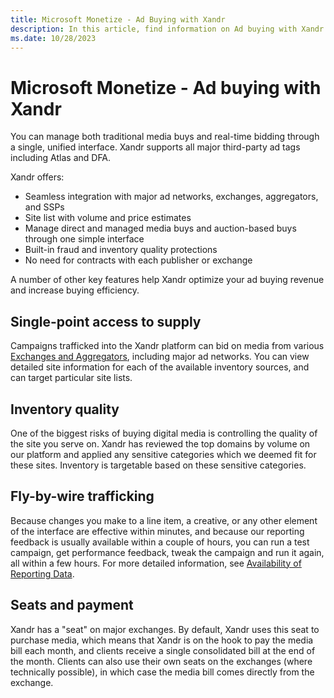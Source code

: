 ```yaml
---
title: Microsoft Monetize - Ad Buying with Xandr
description: In this article, find information on Ad buying with Xandr and the features it offers.
ms.date: 10/28/2023
---
```


# Microsoft Monetize - Ad buying with Xandr

You can manage both traditional media buys and real-time bidding through a single, unified interface. Xandr supports all major third-party ad tags including Atlas and DFA.

Xandr offers:

- Seamless integration with major ad networks, exchanges, aggregators, and SSPs
- Site list with volume and price estimates
- Manage direct and managed media buys and auction-based buys through one simple interface
- Built-in fraud and inventory quality protections
- No need for contracts with each publisher or exchange

A number of other key features help Xandr optimize your ad buying revenue and increase buying efficiency.

## Single-point access to supply

Campaigns trafficked into the Xandr platform can bid on media from various [Exchanges and Aggregators](exchanges-and-aggregators.md), including major ad networks. You can view detailed site information for each of the available inventory sources, and can target particular site lists.

## Inventory quality

One of the biggest risks of buying digital media is controlling the quality of the site you serve on. Xandr has reviewed the top domains by volume on our platform and applied any sensitive categories which we deemed fit for these sites. Inventory is targetable based on these sensitive categories.

## Fly-by-wire trafficking

Because changes you make to a line item, a creative, or any other element of the interface are effective within minutes, and because our reporting feedback is usually available within a couple of hours, you can run a test campaign, get performance feedback, tweak the campaign and run it again, all within a few hours. For more detailed information, see [Availability of Reporting Data](availability-of-reporting-data.md).

## Seats and payment

Xandr has a "seat" on major exchanges. By default, Xandr uses this seat to purchase media, which means that Xandr is on the hook to pay the media bill each month, and clients receive a single consolidated bill at the end of the month. Clients can also use their own seats on the exchanges (where technically possible), in which case the media bill comes directly from the exchange.
